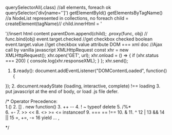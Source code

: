 querySelectorAll(.class) //all elements, foreach ok
querySelector('div[name='']') 
getElementById()
getElementsByTagName() //a NodeList represented in collections, no foreach
child = createElement(tagName)//
child.innerHtml = '<div></div>'//insert html content
parentDom.append(child);
.proxy(func, obj) // func.bind(obj)
event.target.checked //get checkbox checked boolean 
event.target.value //get checkbox value attribute
DOM === xml doc
//Ajax call by vanilla javascript XMLHttpRequest
const xhr = new XMLHttpRequest();
xhr.open('GET', url);
xhr.onload = () => {
    if (xhr.status === 200) {
        console.log(xhr.responseXML);
    }
};
xhr.send();

1. $.ready(): document.addEventListener("DOMContentLoaded", function(){

});
2. document.readyState (loading, interactive, complete) !== loading
3. put javascript at the end of body, or load .js file defer.

/*
Operator Precedence:  
1.()
2. [] . new function()
3. ++ -- 
4. ! ~ typeof delete
5. /%*  
6. +- 
7. >> << 
8. <> >= <= instanceof 
9. === == !==
10. &
11. ^ 
12  |
13  &&
14 ||
15 =, +=, -=
16 yield ... , 

*/ 